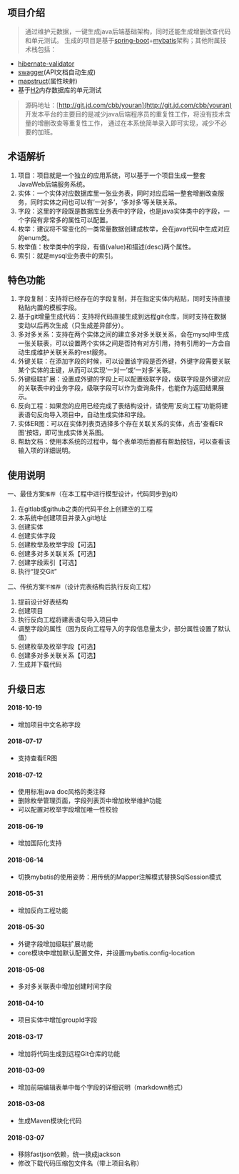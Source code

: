 ## 项目介绍

> 通过维护元数据，一键生成java后端基础架构，同时还能生成增删改查代码和单元测试。
生成的项目是基于[spring-boot](https://spring.io/projects/spring-boot/)+[mybatis](http://www.mybatis.org/mybatis-3/)架构；其他附属技术栈包括：
- [hibernate-validator](http://hibernate.org/validator/releases/)
- [swagger](https://swagger.io/)(API文档自动生成)
- [mapstruct](http://mapstruct.org/)(属性映射)
- 基于[H2](http://www.h2database.com)内存数据库的单元测试

> 源码地址：[http://git.jd.com/cbb/youran](http://git.jd.com/cbb/youran)
> 开发本平台的主要目的是减少java后端程序员的重复性工作，将没有技术含量的增删改查等重复性工作，
> 通过在本系统简单录入即可实现，减少不必要的加班。

## 术语解析
1. 项目：项目就是一个独立的应用系统，可以基于一个项目生成一整套JavaWeb后端服务系统。
2. 实体：一个实体对应数据库里一张业务表，同时对应后端一整套增删改查服务，同时实体之间也可以有‘一对多’，‘多对多’等关联关系。
3. 字段：这里的字段既是数据库业务表中的字段，也是java实体类中的字段，一个字段有非常多的属性可以配置。
4. 枚举：建议将不常变化的一类常量数据创建成枚举，会在java代码中生成对应的enum类。
5. 枚举值：枚举类中的字段，有值(value)和描述(desc)两个属性。
6. 索引：就是mysql业务表中的索引。


## 特色功能
1. 字段复制：支持将已经存在的字段复制，并在指定实体内粘贴，同时支持直接粘贴内置的模板字段。
2. 基于git增量生成代码：支持将代码直接生成到远程git仓库，同时支持在数据变动以后再次生成（只生成差异部分）。
3. 多对多关系：支持在两个实体之间的建立多对多关联关系，会在mysql中生成一张关联表，可以设置两个实体之间是否持有对方引用，持有引用的一方会自动生成维护关联关系的rest服务。
4. 外键关联：在添加字段的时候，可以设置该字段是否外键，外键字段需要关联某个实体的主键，从而可以实现‘一对一’或‘一对多’关联。
5. 外键级联扩展：设置成外键的字段上可以配置级联字段，级联字段是外键对应的关联表中的业务字段，级联字段可以作为查询条件，也能作为返回结果展示。
6. 反向工程：如果您的应用已经完成了表结构设计，请使用'反向工程'功能将建表语句反向导入项目中，自动生成实体和字段。
7. 实体ER图：可以在实体列表页选择多个存在关联关系的实体，点击'查看ER图'按钮，即可生成实体关系图。
8. 帮助文档：使用本系统的过程中，每个表单项后面都有帮助按钮，可以查看该输入项的详细说明。

## 使用说明

一、最佳方案`推荐`（在本工程中进行模型设计，代码同步到git）
1. 在gitlab或github之类的代码平台上创建空的工程
2. 本系统中创建项目并录入git地址
3. 创建实体
4. 创建实体字段
5. 创建枚举及枚举字段【可选】
6. 创建多对多关联关系【可选】
7. 创建字段索引【可选】
8. 执行“提交Git”


二、传统方案`不推荐`（设计完表结构后执行反向工程）
1. 提前设计好表结构
2. 创建项目
3. 执行反向工程将建表语句导入项目中
4. 调整字段的属性（因为反向工程导入的字段信息量太少，部分属性设置了默认值）
5. 创建枚举及枚举字段【可选】
6. 创建多对多关联关系【可选】
7. 生成并下载代码


## 升级日志

#### 2018-10-19
- 增加项目中文名称字段

#### 2018-07-17
- 支持查看ER图

#### 2018-07-12
- 使用标准java doc风格的类注释
- 删除枚举管理页面，字段列表页中增加枚举维护功能
- 可以配置对枚举字段增加唯一性校验

#### 2018-06-19
- 增加国际化支持

#### 2018-06-14
- 切换mybatis的使用姿势：用传统的Mapper注解模式替换SqlSession模式

#### 2018-05-31
- 增加反向工程功能

#### 2018-05-30
- 外键字段增加级联扩展功能
- core模块中增加默认配置文件，并设置mybatis.config-location

#### 2018-05-08
- 多对多关联表中增加创建时间字段

#### 2018-04-10
- 项目实体中增加groupId字段

#### 2018-03-17
- 增加将代码生成到远程Git仓库的功能

#### 2018-03-09
- 增加前端编辑表单中每个字段的详细说明（markdown格式）

#### 2018-03-08
- 生成Maven模块化代码

#### 2018-03-07
- 移除fastjson依赖，统一换成jackson
- 修改下载代码压缩包文件名（带上项目名称）

